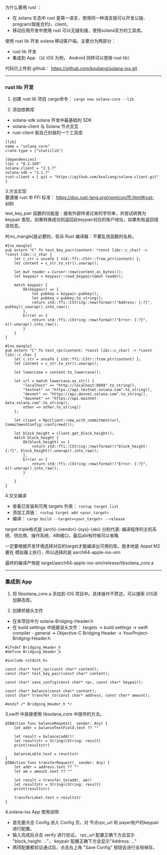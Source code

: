 为什么要用 rust ：
  - 在 solana 生态中 rust 是第一语言，使用同一种语言就可以开发公链、program(智能合约)、client。
  - 移动应用开发中使用 rust 可以无缝衔接，使用solana官方的工具库。

使用 rust lib 开发 solana 移动客户端，主要分为两部分：
  - rust lib 开发
  - 集成到 App （以 iOS 为例， Android 同样可以使用 rust lib）

代码已上传到 github： <https://github.com/kouliang/solana-ios.git>

---

### rust lib 开发
1. 创建 rust lib 项目
    cargo命令： `cargo new solana-core --lib`

2. 添加依赖库
  - solana-sdk  solana 开发中最基础的 SDK
  - solana-client 与 Solana 节点交互
  - rust-client  我自己封装的一个工具库

```
[lib]
name = "solana_core"
crate-type = ["staticlib"]

[dependencies]
libc = "0.2.169"
solana-client = "2.1.7"
solana-sdk = "2.1.7"
rust-client = { git = "https://github.com/kouliang/solana-client.git" }
```

3.方法实现
<br />
要遵循 rust 中 FFI 标准：  <https://doc.rust-lang.org/nomicon/ffi.html#rust-side>

test_key_pair 函数的功能是：接收外部传递过来的字符串，并尝试转换为 keypair 类型。如果转换成功则返回此keypair对应的账户地址，如果失败返回错误信息。

#[no_mangle]是必要的，告诉 Rust 编译器：不要乱改函数的名称。
```
#[no_mangle]
pub extern "C" fn test_key_pair(content: *const libc::c_char) -> *const libc::c_char {
    let c_str = unsafe { std::ffi::CStr::from_ptr(content) };
    let content = c_str.to_str().unwrap();

    let mut reader = Cursor::new(content.as_bytes());
    let keypair = keypair::read_keypair(&mut reader);

    match keypair {
        Ok(keypair) => {
            let pubkey = keypair.pubkey();
            let pubkey = pubkey.to_string();
            return std::ffi::CString::new(format!("Address: {:?}", pubkey)).unwrap().into_raw();
        },
        Err(e) => {
            return std::ffi::CString::new(format!("Error: {:?}", e)).unwrap().into_raw();
        }
    }
}

#[no_mangle]
pub extern "C" fn test_rpc(content: *const libc::c_char) -> *const libc::c_char {
    let c_str = unsafe { std::ffi::CStr::from_ptr(content) };
    let content = c_str.to_str().unwrap();

    let lowercase = content.to_lowercase();

    let url = match lowercase.as_str() {
        "localhost" => "http://localhost:8899".to_string(),
        "testnet" => "https://api.testnet.solana.com".to_string(),
        "devnet" => "https://api.devnet.solana.com".to_string(),
        "mainnet" => "https://api.mainnet-beta.solana.com".to_string(),
        other => other.to_string()
    };

    let client = RpcClient::new_with_commitment(url, CommitmentConfig::confirmed());

    let block_height = client.get_block_height();
    match block_height {
        Ok(block_height) => {
            return std::ffi::CString::new(format!("block_height: {:?}", block_height)).unwrap().into_raw();
        },
        Err(e) => {
            return std::ffi::CString::new(format!("Error: {:?}", e)).unwrap().into_raw();
        }
        
    }
}
```

4.交叉编译
  - 查看已安装和可用 targets 列表： `rustup target list`
  - 添加工具链： `rustup target add <your_target>`
  - 编译： `cargo build --target=<your_target> --release`

  target triple格式是 {arch}-{vendor}-{sys}-{abi}
  分别代表: 编译程序的主机系统、供应商、操作系统、ABI接口，最后abi有时候可以省略

  一定要根据开发环境选择对应的target才能编译出可用的库。我本地是 Appel M2 要在 模拟器上执行，所以选择的是 aarch64-apple-ios-sim

  最终的编译产物是 target/aarch64-apple-ios-sim/release/libsolana_core.a


---

### 集成到 App
1. 将 libsolana_core.a 添加到 iOS 项目中。具体操作不赘述，可以搜索 iOS添加静态库。

2. 创建桥接头文件
  - 在本项目中为 solana-Bridging-Header.h
  - 在 build settings 中链接该头文件：
    targets -> build settings -> swift compiler - general -> Objective-C Bridging Header -> YourProject-Bridging-Header.h

```
#ifndef Bridging_Header_h
#define Bridging_Header_h

#include <stdint.h>

const char* test_rpc(const char* content);
const char* test_key_pair(const char* content);

const char* save_config(const char* rpc, const char* keypair);

const char* balance(const char* content);
const char* transfer_to(const char* address, const char* amount);

#endif /* Bridging_Header_h */
```

3.swift 中直接使用 libsolana_core 中提供的方法。

```
@IBAction func balanceRequest(_ sender: Any) {
    let addr = balanceTextField.text ?? ""
    
    let result = balance(addr)!
    let resultstr = String(cString: result)
    print(resultstr)
    
    balanceLable.text = resultstr
}
@IBAction func transferRequest(_ sender: Any) {
    let addr = address.text ?? ""
    let am = amount.text ?? ""
    
    let result = transfer_to(addr, am)!
    let resultstr = String(cString: result)
    print(resultstr)
    
    transferLabel.text = resultstr
}
```

4.solana-ios App 使用说明
  - 首先要点击 Config 进入 Config 页，对 节点rpc_url 和 payer账户的keypair 进行配置。
  - 输入完成后点击 verify 进行验证。  rpc_url 配置正确下方会显示 "block_height: ..."， keypair 配置正确下方会显示"Address: ..."
  - 两项配置都验证通过后，点击右上角 "Save Config" 按钮会进行全局保存。
